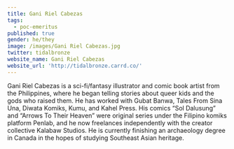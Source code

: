 ```yaml
---
title: Gani Riel Cabezas
tags:
  - poc-emeritus
published: true
gender: he/they
image: /images/Gani Riel Cabezas.jpg
twitter: tidalbronze
website_name: Gani Riel Cabezas
website_url: 'http://tidalbronze.carrd.co/'
---
```


Gani Riel Cabezas is a sci-fi/fantasy illustrator and comic book artist from the Philippines, where he began telling stories about queer kids and the gods who raised them. He has worked with Gubat Banwa, Tales From Sina Una, Diwata Komiks, Kumu, and Kahel Press. His comics “Sol Dalusung” and “Arrows To Their Heaven” were original series under the Filipino komiks platform Penlab, and he now freelances independently with the creator collective Kalabaw Studios. He is currently finishing an archaeology degree in Canada in the hopes of studying Southeast Asian heritage.
